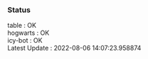 ### Status


table : OK  
hogwarts : OK  
icy-bot : OK  
Latest Update : 2022-08-06 14:07:23.958874
